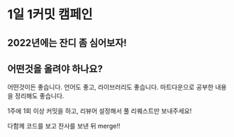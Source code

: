 # 1일 1커밋 캠페인

## 2022년에는 잔디 좀 심어보자!

## 어떤것을 올려야 하나요?

어떤것이든 좋습니다. 언어도 좋고, 라이브러리도 좋습니다. 마트다운으로 공부한 내용을 정리해도 좋습니다.

1주에 1회 이상 커밋을 하고, 리뷰어 설정해서 풀 리퀘스트만 보내주세요!

다함께 코드를 보고 찬사를 보낸 뒤 merge!!